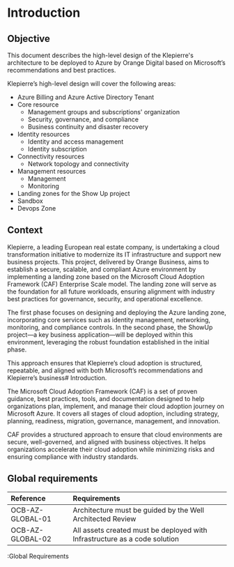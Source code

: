 
# Introduction

## Objective

This document describes the high-level design of the Klepierre's architecture to be deployed to Azure by Orange Digital based on Microsoft’s recommendations and best practices.

Klepierre’s high-level design will cover the following areas:

- Azure Billing and Azure Active Directory Tenant
- Core resource
  - Management groups and subscriptions' organization
  - Security, governance, and compliance
  - Business continuity and disaster recovery
- Identity resources
  - Identity and access management
  - Identity subscription
- Connectivity resources
  - Network topology and connectivity
- Management resources
  - Management
  - Monitoring
- Landing zones for the Show Up project
- Sandbox
- Devops Zone

## Context

Klepierre, a leading European real estate company, is undertaking a cloud transformation initiative to modernize its IT infrastructure and support new business projects.
This project, delivered by Orange Business, aims to establish a secure, scalable, and compliant Azure environment by implementing a landing zone based on the Microsoft Cloud Adoption Framework (CAF) Enterprise Scale model. The landing zone will serve as the foundation for all future workloads, ensuring alignment with industry best practices for governance, security, and operational excellence.

The first phase focuses on designing and deploying the Azure landing zone, incorporating core services such as identity management, networking, monitoring, and compliance controls. In the second phase, the ShowUp project—a key business application—will be deployed within this environment, leveraging the robust foundation established in the initial phase.

This approach ensures that Klepierre’s cloud adoption is structured, repeatable, and aligned with both Microsoft’s recommendations and Klepierre’s business# Introduction.

The Microsoft Cloud Adoption Framework (CAF) is a set of proven guidance, best practices, tools, and documentation designed to help organizations plan, implement, and manage their cloud adoption journey on Microsoft Azure. It covers all stages of cloud adoption, including strategy, planning, readiness, migration, governance, management, and innovation.

CAF provides a structured approach to ensure that cloud environments are secure, well-governed, and aligned with business objectives. It helps organizations accelerate their cloud adoption while minimizing risks and ensuring compliance with industry standards.


## Global requirements

| Reference                          | Requirements                                                               |
| :----------------------------------| :------------------------------------------------------------------------- |
| OCB-AZ-GLOBAL-01                   | Architecture must be guided by the Well Architected Review                 |
| OCB-AZ-GLOBAL-02                   | All assets created must be deployed with Infrastructure as a code solution |
:Global Requirements